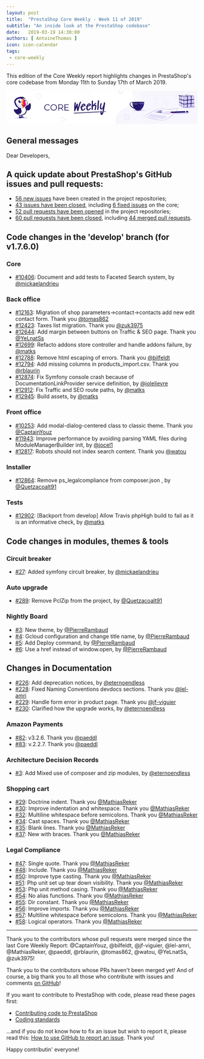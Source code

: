 ```yaml
---
layout: post
title:  "PrestaShop Core Weekly - Week 11 of 2019"
subtitle: "An inside look at the PrestaShop codebase"
date:   2019-03-19 14:30:00
authors: [ AntoineThomas ]
icon: icon-calendar
tags:
 - core-weekly
---
```


This edition of the Core Weekly report highlights changes in PrestaShop's core codebase from Monday 11th to Sunday 17th of March 2019.

![Core Weekly banner](/assets/images/2018/12/banner-core-weekly.jpg)


## General messages

Dear Developers,




## A quick update about PrestaShop's GitHub issues and pull requests:

- [56 new issues](https://github.com/search?q=org%3APrestaShop+is%3Apublic++-repo%3Aprestashop%2Fprestashop.github.io++is%3Aissue+created%3A2019-03-11..2019-03-17) have been created in the project repositories;
- [43 issues have been closed](https://github.com/search?q=org%3APrestaShop+is%3Apublic++-repo%3Aprestashop%2Fprestashop.github.io++is%3Aissue+closed%3A2019-03-11..2019-03-17), including [6 fixed issues](https://github.com/search?q=org%3APrestaShop+is%3Apublic++-repo%3Aprestashop%2Fprestashop.github.io++is%3Aissue+label%3Afixed+closed%3A2019-03-11..2019-03-17) on the core;
- [52 pull requests have been opened](https://github.com/search?q=org%3APrestaShop+is%3Apublic++-repo%3Aprestashop%2Fprestashop.github.io++is%3Apr+created%3A2019-03-11..2019-03-17) in the project repositories;
- [60 pull requests have been closed](https://github.com/search?q=org%3APrestaShop+is%3Apublic++-repo%3Aprestashop%2Fprestashop.github.io++is%3Apr+closed%3A2019-03-11..2019-03-17), including [44 merged pull requests](https://github.com/search?q=org%3APrestaShop+is%3Apublic++-repo%3Aprestashop%2Fprestashop.github.io++is%3Apr+merged%3A2019-03-11..2019-03-17).


## Code changes in the 'develop' branch (for v1.7.6.0)

### Core

* [#10406](https://github.com/PrestaShop/PrestaShop/pull/10406): Document and add tests to Faceted Search system, by [@mickaelandrieu](https://github.com/mickaelandrieu)


### Back office

* [#12163](https://github.com/PrestaShop/PrestaShop/pull/12163): Migration of shop parameters->contact->contacts add new edit contact form. Thank you [@tomas862](https://github.com/tomas862)
* [#12423](https://github.com/PrestaShop/PrestaShop/pull/12423): Taxes list migration. Thank you [@zuk3975](https://github.com/zuk3975)
* [#12644](https://github.com/PrestaShop/PrestaShop/pull/12644): Add margin between buttons on Traffic & SEO page. Thank you [@YeLnatSs](https://github.com/YeLnatSs)
* [#12699](https://github.com/PrestaShop/PrestaShop/pull/12699): Refacto addons store controller and handle addons failure, by [@matks](https://github.com/matks)
* [#12788](https://github.com/PrestaShop/PrestaShop/pull/12788): Remove html escaping of errors. Thank you [@bilfeldt](https://github.com/bilfeldt)
* [#12794](https://github.com/PrestaShop/PrestaShop/pull/12794): Add missing columns in products_import.csv. Thank you [@rblaurin](https://github.com/rblaurin)
* [#12874](https://github.com/PrestaShop/PrestaShop/pull/12874): Fix Symfony console crash because of DocumentationLinkProvider service definition, by [@jolelievre](https://github.com/jolelievre)
* [#12912](https://github.com/PrestaShop/PrestaShop/pull/12912): Fix Traffic and SEO route paths, by [@matks](https://github.com/matks)
* [#12945](https://github.com/PrestaShop/PrestaShop/pull/12945): Build assets, by [@matks](https://github.com/matks)


### Front office

* [#10253](https://github.com/PrestaShop/PrestaShop/pull/10253): Add modal-dialog-centered class to classic theme. Thank you [@CaptainYouz](https://github.com/CaptainYouz) 
* [#11943](https://github.com/PrestaShop/PrestaShop/pull/11943): Improve performance by avoiding parsing YAML files during ModuleManagerBuilder init, by [@jocel1](https://github.com/jocel1)
* [#12817](https://github.com/PrestaShop/PrestaShop/pull/12817): Robots should not index search content. Thank you [@watou](https://github.com/watou)


### Installer

* [#12864](https://github.com/PrestaShop/PrestaShop/pull/12864): Remove ps_legalcompliance from composer.json , by [@Quetzacoalt91](https://github.com/Quetzacoalt91)


### Tests

* [#12902](https://github.com/PrestaShop/PrestaShop/pull/12902): [Backport from develop] Allow Travis phpHigh build to fail as it is an informative check, by [@matks](https://github.com/matks)


## Code changes in modules, themes & tools

### Circuit breaker

* [#27](https://github.com/PrestaShop/circuit-breaker/pull/27): Added symfony circuit breaker, by [@mickaelandrieu](https://github.com/mickaelandrieu)


### Auto upgrade

* [#289](https://github.com/PrestaShop/autoupgrade/pull/289): Remove PclZip from the project, by [@Quetzacoalt91](https://github.com/Quetzacoalt91)


### Nightly Board

* [#3](https://github.com/PrestaShop/nightly-board/pull/3): New theme, by [@PierreRambaud](https://github.com/PierreRambaud)
* [#4](https://github.com/PrestaShop/nightly-board/pull/4): Gcloud configuration and change title name, by [@PierreRambaud](https://github.com/PierreRambaud)
* [#5](https://github.com/PrestaShop/nightly-board/pull/5): Add Deploy command, by [@PierreRambaud](https://github.com/PierreRambaud)
* [#6](https://github.com/PrestaShop/nightly-board/pull/6): Use a href instead of window.open, by [@PierreRambaud](https://github.com/PierreRambaud)



## Changes in Documentation

* [#226](https://github.com/PrestaShop/docs/pull/226): Add deprecation notices, by [@eternoendless](https://github.com/eternoendless)
* [#228](https://github.com/PrestaShop/docs/pull/228): Fixed Naming Conventions devdocs sections. Thank you [@lel-amri](https://github.com/lel-amri)
* [#229](https://github.com/PrestaShop/docs/pull/229): Handle form error in product page. Thank you [@jf-viguier](https://github.com/jf-viguier)
* [#230](https://github.com/PrestaShop/docs/pull/230): Clarified how the upgrade works, by [@eternoendless](https://github.com/eternoendless)


### Amazon Payments

* [#82](https://github.com/PrestaShop/amzpayments/pull/82): v3.2.6. Thank you [@paeddl](https://github.com/paeddl)
* [#83](https://github.com/PrestaShop/amzpayments/pull/83): v.2.2.7. Thank you [@paeddl](https://github.com/paeddl)


### Architecture Decision Records

* [#3](https://github.com/PrestaShop/ADR/pull/3): Add Mixed use of composer and zip modules, by [@eternoendless](https://github.com/eternoendless)


### Shopping cart

* [#29](https://github.com/PrestaShop/ps_shoppingcart/pull/29): Doctrine indent. Thank you [@MathiasReker](https://github.com/MathiasReker)
* [#30](https://github.com/PrestaShop/ps_shoppingcart/pull/30): Improve indentation and whitespace. Thank you [@MathiasReker](https://github.com/MathiasReker)
* [#32](https://github.com/PrestaShop/ps_shoppingcart/pull/32): Multiline whitespace before semicolons. Thank you [@MathiasReker](https://github.com/MathiasReker)
* [#34](https://github.com/PrestaShop/ps_shoppingcart/pull/34): Cast spaces. Thank you [@MathiasReker](https://github.com/MathiasReker)
* [#35](https://github.com/PrestaShop/ps_shoppingcart/pull/35): Blank lines. Thank you [@MathiasReker](https://github.com/MathiasReker)
* [#37](https://github.com/PrestaShop/ps_shoppingcart/pull/37): New with braces. Thank you [@MathiasReker](https://github.com/MathiasReker)


### Legal Compliance

* [#47](https://github.com/PrestaShop/ps_legalcompliance/pull/47): Single quote. Thank you [@MathiasReker](https://github.com/MathiasReker)
* [#48](https://github.com/PrestaShop/ps_legalcompliance/pull/48): Include. Thank you [@MathiasReker](https://github.com/MathiasReker)
* [#50](https://github.com/PrestaShop/ps_legalcompliance/pull/50): Improve type casting. Thank you [@MathiasReker](https://github.com/MathiasReker)
* [#51](https://github.com/PrestaShop/ps_legalcompliance/pull/51): Php unit set up tear down visibility. Thank you [@MathiasReker](https://github.com/MathiasReker)
* [#53](https://github.com/PrestaShop/ps_legalcompliance/pull/53): Php unit method casing. Thank you [@MathiasReker](https://github.com/MathiasReker)
* [#54](https://github.com/PrestaShop/ps_legalcompliance/pull/54): No alias functions. Thank you [@MathiasReker](https://github.com/MathiasReker)
* [#55](https://github.com/PrestaShop/ps_legalcompliance/pull/55): Dir constant. Thank you [@MathiasReker](https://github.com/MathiasReker)
* [#56](https://github.com/PrestaShop/ps_legalcompliance/pull/56): Improve imports. Thank you [@MathiasReker](https://github.com/MathiasReker)
* [#57](https://github.com/PrestaShop/ps_legalcompliance/pull/57): Multiline whitespace before semicolons. Thank you [@MathiasReker](https://github.com/MathiasReker)
* [#58](https://github.com/PrestaShop/ps_legalcompliance/pull/58): Logical operators. Thank you [@MathiasReker](https://github.com/MathiasReker)


<hr />

Thank you to the contributors whose pull requests were merged since the last Core Weekly Report: @CaptainYouz, @bilfeldt, @jf-viguier, @lel-amri, @MathiasReker, @paeddl, @rblaurin, @tomas862, @watou, @YeLnatSs, @zuk3975!

Thank you to the contributors whose PRs haven't been merged yet! And of course, a big thank you to all those who contribute with issues and comments [on GitHub](https://github.com/PrestaShop/PrestaShop)!

If you want to contribute to PrestaShop with code, please read these pages first:

 * [Contributing code to PrestaShop](https://devdocs.prestashop.com/1.7/contribute/contribution-guidelines/)
 * [Coding standards](https://devdocs.prestashop.com/1.7/development/coding-standards/)

...and if you do not know how to fix an issue but wish to report it, please read this: [How to use GitHub to report an issue](https://devdocs.prestashop.com/1.7/contribute/contribute-reporting-issues/). Thank you!

Happy contributin' everyone!
